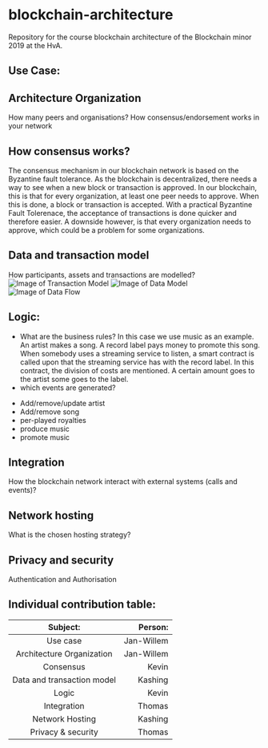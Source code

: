 # blockchain-architecture
Repository for the course blockchain architecture of the Blockchain minor 2019 at the HvA.

## Use Case:


## Architecture Organization
How many peers and organisations?
How consensus/endorsement works in your network



## How consensus works?
The consensus mechanism in our blockchain network is based on the Byzantine fault tolerance. As the blockchain is decentralized, there needs a way to see when a new block or transaction is approved.
In our blockchain, this is that for every organization, at least one peer needs to approve. When this is done, a block or transaction is accepted. 
With a practical Byzantine Fault Tolerenace, the acceptance of transactions is done quicker and therefore easier. A downside however, is that every organization needs to approve, which could be a problem for some organizations. 


## Data and transaction model
How participants, assets and transactions are modelled?
![Image of Transaction Model](https://user-images.githubusercontent.com/26054730/73063970-621d5380-3ea0-11ea-845b-ba758222221b.png)
![Image of Data Model](https://user-images.githubusercontent.com/26054730/73063934-49ad3900-3ea0-11ea-81ab-6587c67c5c63.png)
![Image of Data Flow](https://user-images.githubusercontent.com/26054730/73063860-14085000-3ea0-11ea-8d19-41caa3ccd03f.png)

## Logic:
- What are the business rules?
In this case we use music as an example. An artist makes a song. A record label pays money to promote this song. When somebody uses a streaming service to listen, a smart contract is called upon that the streaming service has with the record label. In this contract, the division of costs are mentioned. A certain amount goes to the artist some goes to the label.
- which events are generated?
* Add/remove/update artist
* Add/remove song
* per-played royalties
* produce music
* promote music


## Integration
How the blockchain network interact with external systems (calls and events)?


## Network hosting
What is the chosen hosting strategy?

## Privacy and security
Authentication and Authorisation


## Individual contribution table:
| Subject:	                          | Person:    |
| :---------------------------------: | ----------:|
| Use case	                          | Jan-Willem |
| Architecture Organization 	        | Jan-Willem |
| Consensus	                          | Kevin      |
| Data and transaction model	        | Kashing    |
| Logic     	                        | Kevin      |
| Integration	                        | Thomas     |
| Network Hosting	                    | Kashing    |
| Privacy & security	                | Thomas     |
